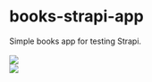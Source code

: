 # books-strapi-app
Simple books app for testing Strapi. 
<br />
<br />
<img src="https://i.imgur.com/d70sBbw.png">
<br />
<img src="https://i.imgur.com/uV1uRSk.png">
<br />
